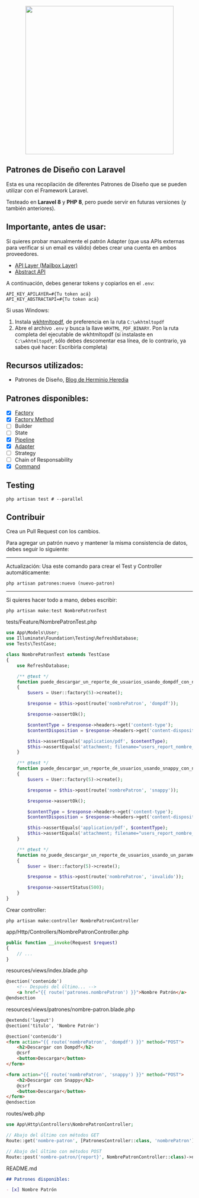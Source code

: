 <p align="center"><a href="https://laravel.com" target="_blank"><img src="https://raw.githubusercontent.com/laravel/art/master/logo-lockup/5%20SVG/2%20CMYK/1%20Full%20Color/laravel-logolockup-cmyk-red.svg" width="400"></a></p>

## Patrones de Diseño con Laravel

Esta es una recopilación de diferentes Patrones de Diseño que se pueden utilizar con el Framework Laravel.

Testeado en **Laravel 8** y **PHP 8**, pero puede servir en futuras versiones (y también anteriores).

## Importante, antes de usar:

Si quieres probar manualmente el patrón Adapter (que usa APIs externas para verificar si un email es válido) debes crear una cuenta en ambos proveedores.

- [API Layer (Mailbox Layer)](https://mailboxlayer.com/)
- [Abstract API](https://www.abstractapi.com/)

A continuación, debes generar tokens y copiarlos en el `.env`:

```dotenv
API_KEY_APILAYER=#{Tu token acá}
API_KEY_ABSTRACTAPI=#{Tu token acá}
```

Si usas Windows:
1. Instala [wkhtmltopdf](https://wkhtmltopdf.org/downloads.html), de preferencia en la ruta ```C:\wkhtmltopdf``` 
2. Abre el archivo `.env` y busca la llave `WKHTML_PDF_BINARY`. Pon la ruta completa del ejecutable de wkhtmltopdf (si instalaste en ```C:\wkhtmltopdf```, sólo debes descomentar esa línea, de lo contrario, ya sabes qué hacer: Escribirla completa)

## Recursos utilizados:
- Patrones de Diseño, [Blog de Herminio Heredia](https://herminioheredia.com.mx/)

## Patrones disponibles:
- [x] [Factory](https://github.com/sebacarrasco93/patrones-laravel/commit/16c29acafb6f4136ff0b52b121e8d215e2092890)
- [x] [Factory Method](https://github.com/sebacarrasco93/patrones-laravel/commit/02b3950fbb9b8177c37ff7e03f36422600bdeb3f)
- [ ] Builder
- [ ] State
- [x] [Pipeline](https://github.com/sebacarrasco93/patrones-laravel/commit/51d2dfcb1f71e9cd76c9413a61ec84f9e6127235)
- [x] [Adapter](https://github.com/sebacarrasco93/patrones-laravel/commit/1a8e6cb0e9c1f9c09b9184c58c849c8a8ca1bb66)
- [ ] Strategy
- [ ] Chain of Responsability
- [x] [Command](https://github.com/sebacarrasco93/patrones-laravel/commit/22eedf535e40d23145250d62770f679f96b38ae0)

## Testing
```shell
php artisan test # --parallel
```

## Contribuir
Crea un Pull Request con los cambios.

Para agregar un patrón nuevo y mantener la misma consistencia de datos, debes seguir lo siguiente:

---
Actualización: Usa este comando para crear el Test y Controller automáticamente:
```shell
php artisan patrones:nuevo (nuevo-patron)
```
---

Si quieres hacer todo a mano, debes escribir:

```shell
php artisan make:test NombrePatronTest
```

tests/Feature/NombrePatronTest.php
```php
use App\Models\User;
use Illuminate\Foundation\Testing\RefreshDatabase;
use Tests\TestCase;

class NombrePatronTest extends TestCase
{
    use RefreshDatabase;

    /** @test */
    function puede_descargar_un_reporte_de_usuarios_usando_dompdf_con_nombre_del_patron()
    {
        $users = User::factory(5)->create();

        $response = $this->post(route('nombrePatron', 'dompdf'));

        $response->assertOk();

        $contentType = $response->headers->get('content-type');
        $contentDisposition = $response->headers->get('content-disposition');

        $this->assertEquals('application/pdf', $contentType);
        $this->assertEquals('attachment; filename="users_report_nombre_patron.pdf"', $contentDisposition);
    }

    /** @test */
    function puede_descargar_un_reporte_de_usuarios_usando_snappy_con_nombre_del_patron()
    {
        $users = User::factory(5)->create();

        $response = $this->post(route('nombrePatron', 'snappy'));

        $response->assertOk();

        $contentType = $response->headers->get('content-type');
        $contentDisposition = $response->headers->get('content-disposition');

        $this->assertEquals('application/pdf', $contentType);
        $this->assertEquals('attachment; filename="users_report_nombre_patron.pdf"', $contentDisposition);
    }

    /** @test */
    function no_puede_descargar_un_reporte_de_usuarios_usando_un_parametro_invalido_con_nombre_del_patron()
    {
        $user = User::factory(5)->create();

        $response = $this->post(route('nombrePatron', 'invalido'));

        $response->assertStatus(500);
    }
}
```

Crear controller:
```shell
php artisan make:controller NombrePatronController
```

app/Http/Controllers/NombrePatronController.php
```php
public function __invoke(Request $request)
{
    // ...
}

```

resources/views/index.blade.php
```html
@section('contenido')
    <!-- Después del último... -->
    <a href="{{ route('patrones.nombrePatron') }}">Nombre Patrón</a>
@endsection
```

resources/views/patrones/nombre-patron.blade.php
```html
@extends('layout')
@section('titulo', 'Nombre Patrón')

@section('contenido')
<form action="{{ route('nombrePatron', 'dompdf') }}" method="POST">
    <h2>Descargar con Dompdf</h2>
    @csrf
    <button>Descargar</button>
</form>

<form action="{{ route('nombrePatron', 'snappy') }}" method="POST">
    <h2>Descargar con Snappy</h2>
    @csrf
    <button>Descargar</button>
</form>
@endsection
```

routes/web.php
```php
use App\Http\Controllers\NombrePatronController;

// Abajo del último con métodos GET
Route::get('nombre-patron', [PatronesController::class, 'nombrePatron'])->name('patrones.nombrePatron');

// Abajo del último con métodos POST
Route::post('nombre-patron/{report}', NombrePatronController::class)->name('nombrePatron');
```

README.md
```markdown
## Patrones disponibles:

- [x] Nombre Patrón
```
